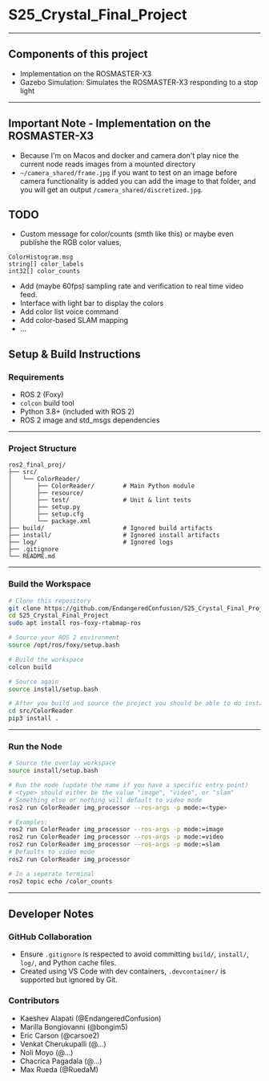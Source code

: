 # S25_Crystal_Final_Project

---
## Components of this project
- Implementation on the ROSMASTER-X3
- Gazebo Simulation: Simulates the ROSMASTER-X3 responding to a stop light
---
## Important Note - Implementation on the ROSMASTER-X3
- Because I'm on Macos and docker and camera don't play nice the current node reads images from a mounted directory
- `~/camera_shared/frame.jpg` if you want to test on an image before camera functionality is added you can add the image to that folder, and you will get an output `/camera_shared/discretized.jpg`.

## TODO
- Custom message for color/counts (smth like this) or maybe even publishe the RGB color values,
```
ColorHistogram.msg
string[] color_labels
int32[] color_counts
```
- Add (maybe 60fps) sampling rate and verification to real time video feed.
- Interface with light bar to display the colors
- Add color list voice command
- Add color-based SLAM mapping
- ...


## Setup & Build Instructions

### Requirements

- ROS 2 (Foxy)
- `colcon` build tool
- Python 3.8+ (included with ROS 2)
- ROS 2 image and std_msgs dependencies

---

### Project Structure

```
ros2_final_proj/
├── src/
│   └── ColorReader/
│       ├── ColorReader/        # Main Python module
│       ├── resource/
│       ├── test/               # Unit & lint tests
│       ├── setup.py
│       ├── setup.cfg
│       └── package.xml
├── build/                      # Ignored build artifacts
├── install/                    # Ignored install artifacts
├── log/                        # Ignored logs
├── .gitignore
└── README.md
```

---

### Build the Workspace

```bash
# Clone this repository
git clone https://github.com/EndangeredConfusion/S25_Crystal_Final_Project.git
cd S25_Crystal_Final_Project
sudo apt install ros-foxy-rtabmap-ros

# Source your ROS 2 environment
source /opt/ros/foxy/setup.bash

# Build the workspace
colcon build

# Source again
source install/setup.bash

# After you build and source the project you should be able to do install the Python dependencies (torch might take a while)
cd src/ColorReader
pip3 install .
```

---

### Run the Node

```bash
# Source the overlay workspace
source install/setup.bash

# Run the node (update the name if you have a specific entry point)
# <type> should either be the value "image", "video", or "slam"
# Something else or nothing will default to video mode
ros2 run ColorReader img_processor --ros-args -p mode:=<type>

# Examples:
ros2 run ColorReader img_processor --ros-args -p mode:=image
ros2 run ColorReader img_processor --ros-args -p mode:=video
ros2 run ColorReader img_processor --ros-args -p mode:=slam
# Defaults to video mode
ros2 run ColorReader img_processor

# In a seperate terminal
ros2 topic echo /color_counts
```

---

## Developer Notes

### GitHub Collaboration

- Ensure `.gitignore` is respected to avoid committing `build/`, `install/`, `log/`, and Python cache files.
- Created using VS Code with dev containers, `.devcontainer/` is supported but ignored by Git.


### Contributors

- Kaeshev Alapati (@EndangeredConfusion)
- Marilla Bongiovanni (@bongim5)
- Eric Carson (@carsoe2)
- Venkat Cherukupalli (@...)
- Noli Moyo (@...)
- Chacrica Pagadala (@...)
- Max Rueda (@RuedaM)
